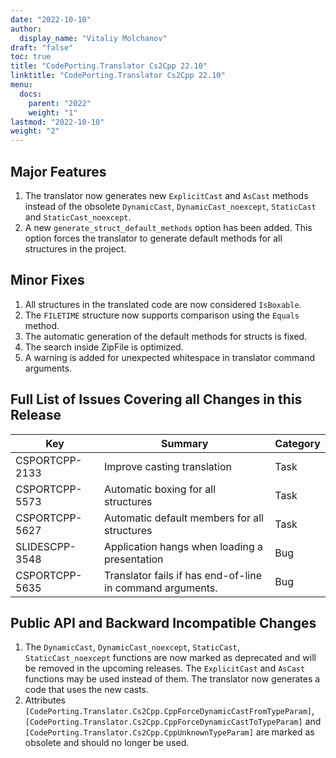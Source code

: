 ```yaml
---
date: "2022-10-10"
author:
  display_name: "Vitaliy Molchanov"
draft: "false"
toc: true
title: "CodePorting.Translator Cs2Cpp 22.10"
linktitle: "CodePorting.Translator Cs2Cpp 22.10"
menu:
  docs:
    parent: "2022"
    weight: "1"
lastmod: "2022-10-10"
weight: "2"
---
```


## Major Features ##

1. The translator now generates new `ExplicitCast` and `AsCast` methods instead of the obsolete `DynamicCast`, `DynamicCast_noexcept`, `StaticCast` and `StaticCast_noexcept`.
1. A new `generate_struct_default_methods` option has been added. This option forces the translator to generate default methods for all structures in the project.

## Minor Fixes ##

1. All structures in the translated code are now considered `IsBoxable`.
1. The `FILETIME` structure now supports comparison using the `Equals` method.
1. The automatic generation of the default methods for structs is fixed.
1. The search inside ZipFile is optimized.
1. A warning is added for unexpected whitespace in translator command arguments.

## Full List of Issues Covering all Changes in this Release ##

| Key          | Summary | Category |
|--------------| --- |----------|
|CSPORTCPP-2133|Improve casting translation|Task|
|CSPORTCPP-5573|Automatic boxing for all structures|Task|
|CSPORTCPP-5627|Automatic default members for all structures|Task|
|SLIDESCPP-3548|Application hangs when loading a presentation|Bug|
|CSPORTCPP-5635|Translator fails if has end-of-line in command arguments.|Bug|

## Public API and Backward Incompatible Changes ##

1. The `DynamicCast`, `DynamicCast_noexcept`, `StaticCast`, `StaticCast_noexcept` functions are now marked as deprecated and will be removed in the upcoming releases. The `ExplicitCast` and `AsCast` functions may be used instead of them. The translator now generates a code that uses the new casts.
1. Attributes `[CodePorting.Translator.Cs2Cpp.CppForceDynamicCastFromTypeParam]`, `[CodePorting.Translator.Cs2Cpp.CppForceDynamicCastToTypeParam]` and `[CodePorting.Translator.Cs2Cpp.CppUnknownTypeParam]` are marked as obsolete and should no longer be used.
